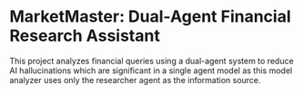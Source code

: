 # MarketMaster: Dual-Agent Financial Research Assistant

This project analyzes financial queries using a dual-agent system to reduce AI hallucinations which are significant in a single agent model as this model analyzer uses only the researcher agent as the information source.
